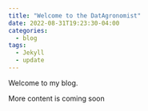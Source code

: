 ```yaml
---
title: "Welcome to the DatAgronomist"
date: 2022-08-31T19:23:30-04:00
categories:
  - blog
tags:
  - Jekyll
  - update
---
```


Welcome to my blog.

More content is coming soon


